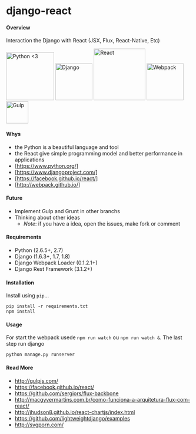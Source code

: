 # django-react


#### Overview
Interaction the Django with React (JSX, Flux, React-Native, Etc) 

<img title="Python <3" src="http://svgporn.com/python.svg" width="130px"/>
<img title="Django" src="http://svgporn.com/django.svg" width="100px"/>
<img title="React" src="http://svgporn.com/react.svg" width="140px"/>
<img title="Webpack" src="http://svgporn.com/webpack.svg" width="100px"/>
<img title="Gulp" src="http://svgporn.com/gulp.svg" width="60px"/>


#### Whys
* the Python is a beautiful language and tool 
* the React give simple programming model and better performance in applications 
* [https://www.python.org/]
* [https://www.djangoproject.com/]
* [https://facebook.github.io/react/]
* [http://webpack.github.io/]

#### __Future__
* Implement Gulp and Grunt in other branchs
* Thinking about other ideas 
    *  *Note*: if you have a idea, open the issues, make fork or comment

#### Requirements
* Python (2.6.5+, 2.7)
* Django (1.6.3+, 1.7, 1.8)
* Django Webpack Loader (0.1.2.1+)
* Django Rest Framework (3.1.2+)

#### Installation

Install using `pip`...

	pip install -r requirements.txt
	npm install 

#### Usage

For start the webpack usede `npm run watch` ou `npm run watch &`. The last step run django

	python manage.py runserver 
	
#### Read More
* http://gulpjs.com/
* https://facebook.github.io/react/
* https://github.com/sergiors/flux-backbone
* http://macgyvermartins.com.br/como-funciona-a-arquitetura-flux-com-react/
* http://jhudson8.github.io/react-chartjs/index.html
* https://github.com/lightweightdjango/examples
* http://svgporn.com/